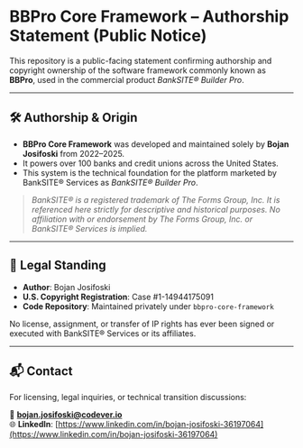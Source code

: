 # BBPro Core Framework – Authorship Statement (Public Notice)

This repository is a public-facing statement confirming authorship and copyright ownership of the software framework commonly known as **BBPro**, used in the commercial product *BankSITE® Builder Pro*.

---

## 🛠️ Authorship & Origin

- **BBPro Core Framework** was developed and maintained solely by **Bojan Josifoski** from 2022–2025.
- It powers over 100 banks and credit unions across the United States.
- This system is the technical foundation for the platform marketed by BankSITE® Services as *BankSITE® Builder Pro*.

> *BankSITE® is a registered trademark of The Forms Group, Inc.
It is referenced here strictly for descriptive and historical purposes. No affiliation with or endorsement by The Forms Group, Inc. or BankSITE® Services is implied.*

---

## 💼 Legal Standing

- **Author**: Bojan Josifoski  
- **U.S. Copyright Registration**: Case #1-14944175091  
- **Code Repository**: Maintained privately under `bbpro-core-framework`

No license, assignment, or transfer of IP rights has ever been signed or executed with BankSITE® Services or its affiliates.

---

## 📬 Contact

For licensing, legal inquiries, or technical transition discussions:

📧 **bojan.josifoski@codever.io**  
🌐 **LinkedIn**: [https://www.linkedin.com/in/bojan-josifoski-36197064](https://www.linkedin.com/in/bojan-josifoski-36197064)
